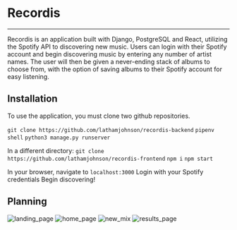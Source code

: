 # Recordis
___
Recordis is an application built with Django, PostgreSQL and React, utilizing the Spotify API to discovering new music. Users can login with their Spotify account and begin discovering music by entering any number of artist names. The user will then be given a never-ending stack of albums to choose from, with the option of saving albums to their Spotify account for easy listening.

## Installation
To use the application, you must clone two github repositories.

`git clone https://github.com/lathamjohnson/recordis-backend`
`pipenv shell`
`python3 manage.py runserver`

In a different directory:
`git clone https://github.com/lathamjohnson/recordis-frontend`
`npm i`
`npm start`

In your browser, navigate to `localhost:3000`
Login with your Spotify credentials
Begin discovering!

## Planning
![landing_page](https://i.imgur.com/9Tcvvtu.png)
![home_page](https://i.imgur.com/Smn6tyB.png)
![new_mix](https://i.imgur.com/gxwlCoX.png)
![results_page](https://i.imgur.com/UUvsew4.png)
